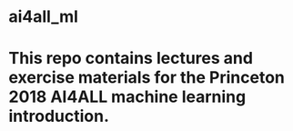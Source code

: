 # ai4all_ml

# This repo contains lectures and exercise materials for the Princeton 2018 AI4ALL machine learning introduction.
